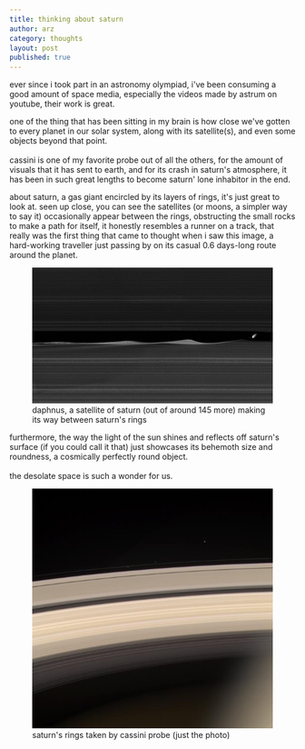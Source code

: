 ```yaml
---
title: thinking about saturn
author: arz
category: thoughts
layout: post
published: true
---
```


ever since i took part in an astronomy olympiad, i've been consuming a good amount of space media, especially the videos made by astrum on youtube, their work is great.

one of the thing that has been sitting in my brain is how close we've gotten to every planet in our solar system, along with its satellite(s), and even some objects beyond that point.\
\
cassini is one of my favorite probe out of all the others, for the amount of visuals that it has sent to earth, and for its crash in saturn's atmosphere, it has been in such great lengths to become saturn' lone inhabitor in the end.

about saturn, a gas giant encircled by its layers of rings, it's just great to look at. seen up close, you can see the satellites (or moons, a simpler way to say it) occasionally appear between the rings, obstructing the small rocks to make a path for itself, it honestly resembles a runner on a track, that really was the first thing that came to thought when i saw this image, a hard-working  traveller just passing by on its casual 0.6 days-long route around the planet.

<figure>
  <img alt="a satellite belonging to saturn orbiting between its rings" src="/assets/images/daphnus17212.jpg" />
  <figcaption>
    daphnus, a satellite of saturn (out of around 145 more) making its way between saturn's rings
  </figcaption>
</figure>


furthermore, the way the light of the sun shines and reflects off saturn's surface (if you could call it that) just showcases its behemoth size and roundness, a cosmically perfectly round object.\
\
the desolate space is such a wonder for us.

<figure>
  <img alt="rings of saturn" src="/assets/images/saturn06422.jpg" />
  <figcaption>
    saturn's rings taken by cassini probe (just the photo)
  </figcaption>
</figure>
